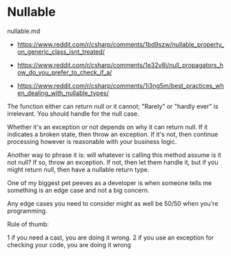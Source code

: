 # Nullable

nullable.md

*   https://www.reddit.com/r/csharp/comments/1bd9szw/nullable_property_on_generic_class_isnt_treated/

*   https://www.reddit.com/r/csharp/comments/1e32v8i/null_propagators_how_do_you_prefer_to_check_if_a/

*   https://www.reddit.com/r/csharp/comments/1i3ng5m/best_practices_when_dealing_with_nullable_types/

The function either can return null or it cannot; "Rarely" or "hardly ever" is irrelevant. You should handle for the null case.

Whether it's an exception or not depends on why it can return null. If it indicates a broken state, then throw an exception. If it's not, then continue processing however is reasonable with your business logic.

Another way to phrase it is: will whatever is calling this method assume is it not null? If so, throw an exception. If not, then let them handle it, but if you might return null, then have a nullable return type.

One of my biggest pet peeves as a developer is when someone tells me something is an edge case and not a big concern.

Any edge cases you need to consider might as well be 50/50 when you're programming.



Rule of thumb:

1 if you need a cast, you are doing it wrong.
2 if you use an exception for checking your code, you are doing it wrong